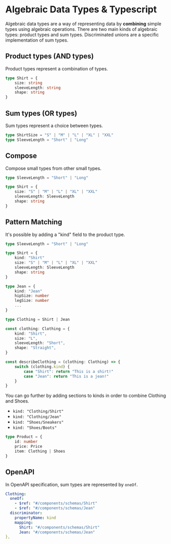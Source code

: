 
# Algebraic Data Types & Typescript

Algebraic data types are a way of representing data by **combining** simple types using algebraic operations.
There are two main kinds of algebraic types: product types and sum types. Discriminated unions are a specific implementation of sum types.

## Product types (AND types)

Product types represent a combination of types.

```typescript
type Shirt = {
    size: string
    sleeveLength: string
    shape: string
}
```

## Sum types (OR types)

Sum types represent a choice between types.

```typescript
type ShirtSize = "S" | "M" | "L" | "XL" | "XXL"
type SleeveLength = "Short" | "Long"
```

## Compose

Compose small types from other small types.

```typescript
type SleeveLength = "Short" | "Long"

type Shirt = {
    size: "S" | "M" | "L" | "XL" | "XXL"
    sleeveLength: SleeveLength
    shape: string
}
```

## Pattern Matching

It's possible by adding a "kind" field to the product type.

```typescript
type SleeveLength = "Short" | "Long"

type Shirt = {
    kind: "Shirt"
    size: "S" | "M" | "L" | "XL" | "XXL"
    sleeveLength: SleeveLength
    shape: string
}

type Jean = {
    kind: "Jean"
    hipSize: number
    legSize: number
    ...
}

type Clothing = Shirt | Jean

const clothing: Clothing = {
    kind: "Shirt",
    size: "L",
    sleeveLength: "Short",
    shape: "Straight",
}

const describeClothing = (clothing: Clothing) => {
    switch (clothing.kind) {
        case "Shirt": return "This is a shirt!"
        case "Jean": return "This is a jean!"
    }
}
```

You can go further by adding sections to kinds in order to combine Clothing and Shoes.

- `kind: "Clothing/Shirt"`
- `kind: "Clothing/Jean"`
- `kind: "Shoes/Sneakers"`
- `kind: "Shoes/Boots"`

```typescript
type Product = {
    id: number
    price: Price
    item: Clothing | Shoes
}
```

## OpenAPI

In OpenAPI specification, sum types are represented by `oneOf`.

```yaml
Clothing:
  oneOf:
    - $ref: "#/components/schemas/Shirt"
    - $ref: "#/components/schemas/Jean"
  discriminator:
    propertyName: kind
    mapping:
      Shirt: "#/components/schemas/Shirt"
      Jean: "#/components/schemas/Jean"
},
```
